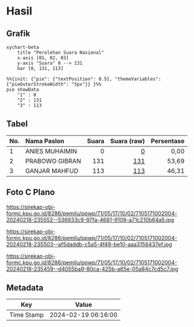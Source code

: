 # Hasil

## Grafik

```mermaid
xychart-beta
    title "Perolehan Suara Nasional"
    x-axis [01, 02, 03]
    y-axis "Suara" 0 --> 131
    bar [0, 131, 113]
```

```mermaid
%%{init: {"pie": {"textPosition": 0.5}, "themeVariables": {"pieOuterStrokeWidth": "5px"}} }%%
pie showData
    "1" : 0
    "2" : 131
    "3" : 113
```

## Tabel

| No. | Nama Paslon    | Suara | Suara (raw) | Persentase |
|:--- |:-------------- | -----:| -----------:| ----------:|
| 1   | ANIES MUHAIMIN | 0     | [0][p-1]    | 0,00       |
| 2   | PRABOWO GIBRAN | 131   | [131][p-2]  | 53,69      |
| 3   | GANJAR MAHFUD  | 113   | [113][p-3]  | 46,31      |


[p-1]: https://github.com/gigit-pemilu/pemilu-2024/blob/main/pilpres/hitung-suara/sub/71-sulawesi-utara/sub/05-minahasa-selatan/sub/17-amurang-barat/sub/1002-kawangkoan-bawah/sub/004-tps/sub/paslon-1.txt
[p-2]: https://github.com/gigit-pemilu/pemilu-2024/blob/main/pilpres/hitung-suara/sub/71-sulawesi-utara/sub/05-minahasa-selatan/sub/17-amurang-barat/sub/1002-kawangkoan-bawah/sub/004-tps/sub/paslon-2.txt
[p-3]: https://github.com/gigit-pemilu/pemilu-2024/blob/main/pilpres/hitung-suara/sub/71-sulawesi-utara/sub/05-minahasa-selatan/sub/17-amurang-barat/sub/1002-kawangkoan-bawah/sub/004-tps/sub/paslon-3.txt

## Foto C Plano

https://sirekap-obj-formc.kpu.go.id/8286/pemilu/ppwp/71/05/17/10/02/7105171002004-20240218-235552--536933c9-97fa-4681-9109-a71c210b64a5.jpg

https://sirekap-obj-formc.kpu.go.id/8286/pemilu/ppwp/71/05/17/10/02/7105171002004-20240218-235503--af5daddb-c5a5-4f49-be10-aaa3156437ef.jpg

https://sirekap-obj-formc.kpu.go.id/8286/pemilu/ppwp/71/05/17/10/02/7105171002004-20240218-235459--d4055ba9-80ca-425b-a65e-05a84c7cd5c7.jpg


## Metadata

| Key        | Value               |
| ---------- | ------------------- |
| Time Stamp | 2024-02-19 06:16:00 |



